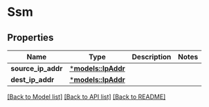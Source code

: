# Ssm

## Properties
Name | Type | Description | Notes
------------ | ------------- | ------------- | -------------
**source_ip_addr** | [***models::IpAddr**](IpAddr.md) |  | 
**dest_ip_addr** | [***models::IpAddr**](IpAddr.md) |  | 

[[Back to Model list]](../README.md#documentation-for-models) [[Back to API list]](../README.md#documentation-for-api-endpoints) [[Back to README]](../README.md)


